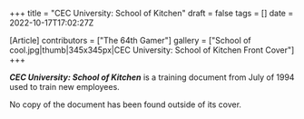 +++
title = "CEC University: School of Kitchen"
draft = false
tags = []
date = 2022-10-17T17:02:27Z

[Article]
contributors = ["The 64th Gamer"]
gallery = ["School of cool.jpg|thumb|345x345px|CEC University: School of Kitchen Front Cover"]
+++

<b><i>CEC University: School of Kitchen</b></i> is a training document from July of 1994 used to train new employees.

No copy of the document has been found outside of its cover.